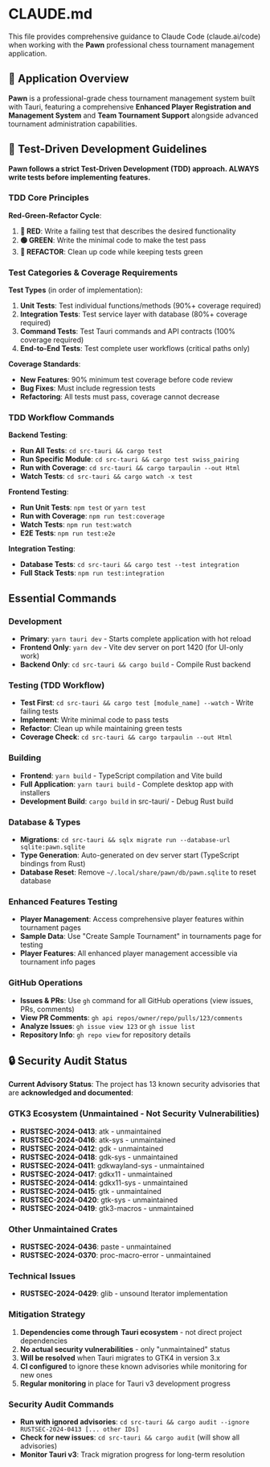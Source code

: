 # CLAUDE.md

This file provides comprehensive guidance to Claude Code (claude.ai/code) when working with the **Pawn** professional chess tournament management application.

## 🎯 Application Overview

**Pawn** is a professional-grade chess tournament management system built with Tauri, featuring a comprehensive **Enhanced Player Registration and Management System** and **Team Tournament Support** alongside advanced tournament administration capabilities.

## 🧪 Test-Driven Development Guidelines

**Pawn follows a strict Test-Driven Development (TDD) approach. ALWAYS write tests before implementing features.**

### TDD Core Principles

**Red-Green-Refactor Cycle**:
1. **🔴 RED**: Write a failing test that describes the desired functionality
2. **🟢 GREEN**: Write the minimal code to make the test pass
3. **🔵 REFACTOR**: Clean up code while keeping tests green

### Test Categories & Coverage Requirements

**Test Types** (in order of implementation):
1. **Unit Tests**: Test individual functions/methods (90%+ coverage required)
2. **Integration Tests**: Test service layer with database (80%+ coverage required)
3. **Command Tests**: Test Tauri commands and API contracts (100% coverage required)
4. **End-to-End Tests**: Test complete user workflows (critical paths only)

**Coverage Standards**:
- **New Features**: 90% minimum test coverage before code review
- **Bug Fixes**: Must include regression tests
- **Refactoring**: All tests must pass, coverage cannot decrease

### TDD Workflow Commands

**Backend Testing**:
- **Run All Tests**: `cd src-tauri && cargo test`
- **Run Specific Module**: `cd src-tauri && cargo test swiss_pairing`
- **Run with Coverage**: `cd src-tauri && cargo tarpaulin --out Html`
- **Watch Tests**: `cd src-tauri && cargo watch -x test`

**Frontend Testing**:
- **Run Unit Tests**: `npm test` or `yarn test`
- **Run with Coverage**: `npm run test:coverage`
- **Watch Tests**: `npm run test:watch`
- **E2E Tests**: `npm run test:e2e`

**Integration Testing**:
- **Database Tests**: `cd src-tauri && cargo test --test integration`
- **Full Stack Tests**: `npm run test:integration`

## Essential Commands

### Development
- **Primary**: `yarn tauri dev` - Starts complete application with hot reload
- **Frontend Only**: `yarn dev` - Vite dev server on port 1420 (for UI-only work)
- **Backend Only**: `cd src-tauri && cargo build` - Compile Rust backend

### Testing (TDD Workflow)
- **Test First**: `cd src-tauri && cargo test [module_name] --watch` - Write failing tests
- **Implement**: Write minimal code to pass tests
- **Refactor**: Clean up while maintaining green tests
- **Coverage Check**: `cd src-tauri && cargo tarpaulin --out Html`

### Building
- **Frontend**: `yarn build` - TypeScript compilation and Vite build
- **Full Application**: `yarn tauri build` - Complete desktop app with installers
- **Development Build**: `cargo build` in src-tauri/ - Debug Rust build

### Database & Types
- **Migrations**: `cd src-tauri && sqlx migrate run --database-url sqlite:pawn.sqlite`
- **Type Generation**: Auto-generated on dev server start (TypeScript bindings from Rust)
- **Database Reset**: Remove `~/.local/share/pawn/db/pawn.sqlite` to reset database

### Enhanced Features Testing
- **Player Management**: Access comprehensive player features within tournament pages
- **Sample Data**: Use "Create Sample Tournament" in tournaments page for testing
- **Player Features**: All enhanced player management accessible via tournament info pages

### GitHub Operations
- **Issues & PRs**: Use `gh` command for all GitHub operations (view issues, PRs, comments)
- **View PR Comments**: `gh api repos/owner/repo/pulls/123/comments`
- **Analyze Issues**: `gh issue view 123` or `gh issue list`
- **Repository Info**: `gh repo view` for repository details

## 🔒 Security Audit Status

**Current Advisory Status**: The project has 13 known security advisories that are **acknowledged and documented**:

### GTK3 Ecosystem (Unmaintained - Not Security Vulnerabilities)
- **RUSTSEC-2024-0413**: atk - unmaintained
- **RUSTSEC-2024-0416**: atk-sys - unmaintained  
- **RUSTSEC-2024-0412**: gdk - unmaintained
- **RUSTSEC-2024-0418**: gdk-sys - unmaintained
- **RUSTSEC-2024-0411**: gdkwayland-sys - unmaintained
- **RUSTSEC-2024-0417**: gdkx11 - unmaintained
- **RUSTSEC-2024-0414**: gdkx11-sys - unmaintained
- **RUSTSEC-2024-0415**: gtk - unmaintained
- **RUSTSEC-2024-0420**: gtk-sys - unmaintained
- **RUSTSEC-2024-0419**: gtk3-macros - unmaintained

### Other Unmaintained Crates
- **RUSTSEC-2024-0436**: paste - unmaintained
- **RUSTSEC-2024-0370**: proc-macro-error - unmaintained

### Technical Issues
- **RUSTSEC-2024-0429**: glib - unsound Iterator implementation

### Mitigation Strategy
1. **Dependencies come through Tauri ecosystem** - not direct project dependencies
2. **No actual security vulnerabilities** - only "unmaintained" status
3. **Will be resolved** when Tauri migrates to GTK4 in version 3.x
4. **CI configured** to ignore these known advisories while monitoring for new ones
5. **Regular monitoring** in place for Tauri v3 development progress

### Security Audit Commands
- **Run with ignored advisories**: `cd src-tauri && cargo audit --ignore RUSTSEC-2024-0413 [... other IDs]`
- **Check for new issues**: `cd src-tauri && cargo audit` (will show all advisories)
- **Monitor Tauri v3**: Track migration progress for long-term resolution
